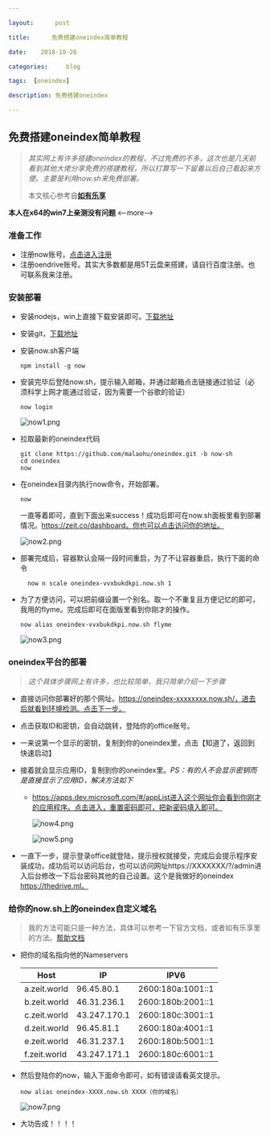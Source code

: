 ```yaml
---

layout: 	 post	

title:  	免费搭建oneindex简单教程                        	     

date:	 2018-10-26	               

categories: 	blog	        

tags:  [oneindex]    

description: 免费搭建oneindex

---
```


## 免费搭建oneindex简单教程

> *其实网上有许多搭建oneindex的教程，不过免费的不多，这次也是几天前看到其他大佬分享免费的搭建教程，所以打算写一下留着以后自己看起来方便。主要是利用now.sh来免费部署。*
>
> 本文核心参考自[**如有乐享**](https://51.ruyo.net)   	

**本人在x64的win7上亲测没有问题**
<--more-->
### 准备工作

- 注册now账号。[点击进入注册](https://zeit.co)
- 注册oendrive账号。其实大多数都是用5T云盘来搭建，请自行百度注册。也可联系我来注册。

### 安装部署

- 安装nodejs，win上直接下载安装即可。[下载地址](http://nodejs.cn/download/)

- 安装git，[下载地址](https://git-scm.com/downloads)

- 安装now.sh客户端 

  ```
  npm install -g now
  ```

- 安装完毕后登陆now.sh，提示输入邮箱，并通过邮箱点击链接通过验证（必须科学上网才能通过验证，因为需要一个谷歌的验证）

  ```
  now login
  ```

  ![now1.png](https://i.loli.net/2018/10/24/5bd091c61402d.jpg)

- 拉取最新的oneindex代码

  ```
  git clone https://github.com/malaohu/oneindex.git -b now-sh
  cd oneindex
  now
  ```

- 在oneindex目录内执行now命令，开始部署。

  ```
  now
  ```

  一直等着即可，直到下面出来success！成功后即可在now.sh面板里看到部署情况。https://zeit.co/dashboard。你也可以点击访问你的地址。

  ![now2.png](https://i.loli.net/2018/10/24/5bd094249c181.jpg)

- 部署完成后，容器默认会隔一段时间重启，为了不让容器重启，执行下面的命令

  ```
  	now n scale oneindex-vvxbukdkpi.now.sh 1
  ```

- 为了方便访问，可以把前缀设置一个别名。取一个不重复且方便记忆的即可，我用的flyme。完成后即可在面版里看到你刚才的操作。

  ```
  now alias oneindex-vvxbukdkpi.now.sh flyme
  ```

  ![now3.png](https://i.loli.net/2018/10/24/5bd096339c7ec.jpg)

### oneindex平台的部署

> *这个具体步骤网上有许多，也比较简单，我只简单介绍一下步骤*

- 直接访问你部署好的那个网址。https://oneindex-xxxxxxxx.now.sh/，进去后就看到环境检测。点击下一步。
- 点击获取ID和密钥，会自动跳转，登陆你的office账号。
- 一来说第一个显示的密钥，复制到你的oneindex里，点击【知道了，返回到快速启动】
- 接着就会显示应用ID，复制到你的oneindex里。*PS：有的人不会显示密钥而是直接显示了应用ID，解决方法如下*

  - https://apps.dev.microsoft.com/#/appList进入这个网址你会看到你刚才的应用程序。点击进入，重置密码即可，把新密码填入即可。

    ![now4.png](https://i.loli.net/2018/10/25/5bd15328d5ab0.jpg)



    ![now5.png](https://i.loli.net/2018/10/25/5bd1521792ba1.jpg)


- 一直下一步，提示登录office就登陆，提示授权就接受，完成后会提示程序安装成功，成功后可以访问后台，也可以访问网址https://XXXXXXX/?/admin进入后台修改一下后台密码其他的自己设置。这个是我做好的oneindex https://thedrive.ml。

### 给你的now.sh上的oneindex自定义域名

> 我的方法可能只是一种方法，具体可以参考一下官方文档，或者如有乐享里的方法。[帮助文档](https://zeit.co/dns#get-started) 

- 把你的域名指向他的Nameservers 

  | Host         | IP           |       IPV6        |
  | ------------ | ------------ | :---------------: |
  | a.zeit.world | 96.45.80.1   | 2600:180a:1001::1 |
  | b.zeit.world | 46.31.236.1  | 2600:180b:2001::1 |
  | c.zeit.world | 43.247.170.1 | 2600:180c:3001::1 |
  | d.zeit.world | 96.45.81.1   | 2600:180a:4001::1 |
  | e.zeit.world | 46.31.237.1  | 2600:180b:5001::1 |
  | f.zeit.world | 43.247.171.1 | 2600:180c:6001::1 |

- 然后登陆你的now，输入下面命令即可，如有错误请看英文提示。

  ```
  now alias oneindex-XXXX.now.sh XXXX（你的域名）
  ```

  ![now7.png](https://i.loli.net/2018/10/26/5bd1f2ee669fe.jpg)

- 大功告成！！！！